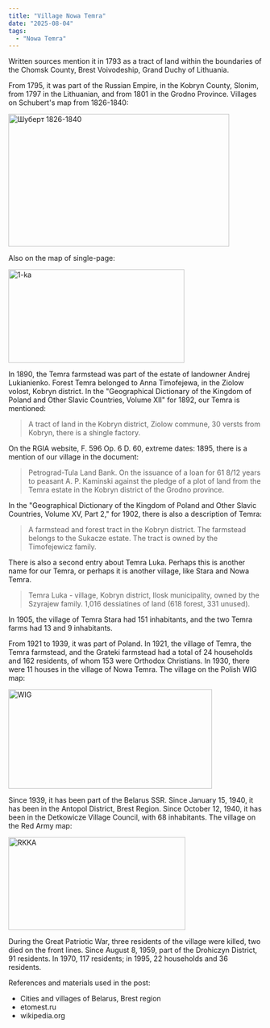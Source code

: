 ```yaml
---
title: "Village Nowa Temra"
date: "2025-08-04"
tags: 
  - "Nowa Temra"
---
```


Written sources mention it in 1793 as a tract of land within the boundaries of the Chomsk County, Brest Voivodeship, Grand Duchy of Lithuania.

From 1795, it was part of the Russian Empire, in the Kobryn County, Slonim, from 1797 in the Lithuanian, and from 1801 in the Grodno Province. Villages on Schubert's map from 1826-1840:

<img width="438" height="263" alt="Шуберт 1826-1840" src="https://github.com/user-attachments/assets/19700efe-1e44-41ab-ae15-3a23338822a9" />

Also on the map of single-page:

<img width="349" height="185" alt="1-ka" src="https://github.com/user-attachments/assets/a380fc6f-dc21-4fb9-8c6b-2a0dfd0606f6" />

In 1890, the Temra farmstead was part of the estate of landowner Andrej Lukianienko. Forest Temra belonged to Anna Timofejewa, in the Ziolow volost, Kobryn district. In the "Geographical Dictionary of the Kingdom of Poland and Other Slavic Countries, Volume XII" for 1892, our Temra is mentioned:

> A tract of land in the Kobryn district, Ziolow commune, 30 versts from Kobryn, there is a shingle factory.

On the RGIA website, F. 596 Op. 6 D. 60, extreme dates: 1895, there is a mention of our village in the document:

> Petrograd-Tula Land Bank. On the issuance of a loan for 61 8/12 years to peasant A. P. Kaminski against the pledge of a plot of land from the Temra estate in the Kobryn district of the Grodno province.

In the "Geographical Dictionary of the Kingdom of Poland and Other Slavic Countries, Volume XV, Part 2," for 1902, there is also a description of Temra:

> A farmstead and forest tract in the Kobryn district. The farmstead belongs to the Sukacze estate. The tract is owned by the Timofejewicz family.

There is also a second entry about Temra Luka. Perhaps this is another name for our Temra, or perhaps it is another village, like Stara and Nowa Temra.

> Temra Luka - village, Kobryn district, Ilosk municipality, owned by the Szyrajew family. 1,016 dessiatines of land (618 forest, 331 unused).

In 1905, the village of Temra Stara had 151 inhabitants, and the two Temra farms had 13 and 9 inhabitants.

From 1921 to 1939, it was part of Poland. In 1921, the village of Temra, the Temra farmstead, and the Grateki farmstead had a total of 24 households and 162 residents, of whom 153 were Orthodox Christians. In 1930, there were 11 houses in the village of Nowa Temra. The village on the Polish WIG map:

<img width="404" height="197" alt="WIG" src="https://github.com/user-attachments/assets/6b094910-87e8-41ed-8480-ca5597b70df5" />

Since 1939, it has been part of the Belarus SSR. Since January 15, 1940, it has been in the Antopol District, Brest Region. Since October 12, 1940, it has been in the Detkowicze Village Council, with 68 inhabitants. The village on the Red Army map:

<img width="351" height="184" alt="RKKA" src="https://github.com/user-attachments/assets/01fdd1df-bd2c-42fb-8e0d-fa731cffc50e" />

During the Great Patriotic War, three residents of the village were killed, two died on the front lines. Since August 8, 1959, part of the Drohiczyn District, 91 residents. In 1970, 117 residents; in 1995, 22 households and 36 residents.

References and materials used in the post:
- Cities and villages of Belarus, Brest region
- etomest.ru 
- wikipedia.org
